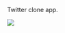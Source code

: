 Twitter clone app.

<img src="![image](https://user-images.githubusercontent.com/67743120/150519260-2e1ffa02-33c5-4ae5-b565-76aa133b41ce.png)">

